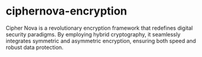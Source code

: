 # ciphernova-encryption
Cipher Nova is a revolutionary encryption framework that redefines digital security paradigms. By employing hybrid cryptography, it seamlessly integrates symmetric and asymmetric encryption, ensuring both speed and robust data protection.
